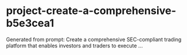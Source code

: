 # project-create-a-comprehensive-b5e3cea1
Generated from prompt: Create a comprehensive SEC-compliant trading platform that enables investors and traders to execute ...
